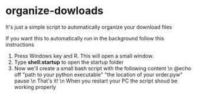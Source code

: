 # organize-dowloads
It's just a simple script to automatically organize your download files


If you want this to automatically run in the background follow this instructions

1) Press Windows key and R. This will open a small window.
2) Type **shell:startup** to open the startup folder
3) Now we'll create a small bash script with the following content
\n
@echo off
"path to your python executable" "the location of your order.pyw"
pause
\n
That's it! \n
When you restart your PC the script shoud be working properly
